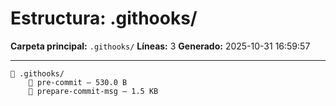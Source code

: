 # Estructura: .githooks/

**Carpeta principal:** `.githooks/`
**Líneas:** 3
**Generado:** 2025-10-31 16:59:57

---

```
📁 .githooks/
    📄 pre-commit — 530.0 B
    📄 prepare-commit-msg — 1.5 KB
```
